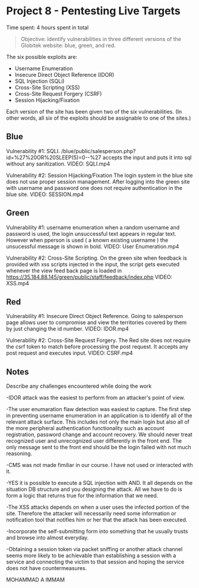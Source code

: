 # Project 8 - Pentesting Live Targets

Time spent: 4 hours spent in total

> Objective: Identify vulnerabilities in three different versions of the Globitek website: blue, green, and red.

The six possible exploits are:
* Username Enumeration
* Insecure Direct Object Reference (IDOR)
* SQL Injection (SQLi)
* Cross-Site Scripting (XSS)
* Cross-Site Request Forgery (CSRF)
* Session Hijacking/Fixation

Each version of the site has been given two of the six vulnerabilities. (In other words, all six of the exploits should be assignable to one of the sites.)

## Blue

Vulnerability #1: SQLI. /blue/public/salesperson.php?id=%27%20OR%20SLEEP(5)=0--%27 accepts the input and puts it into sql without any sanitization.
VIDEO: SQLI.mp4

Vulnerability #2: Session Hijacking/Fixation The login system in the blue site does not use proper session management. After logging into the green site with username and password one does not require authentication in the blue site.
VIDEO: SESSION.mp4

## Green

Vulnerability #1: username enumeration when a random username and password is used, the login unsuccessful text appears in regular text. However when pperson is used ( a known existing username ) the unsucessful message is shown in bold.
VIDEO: User Enumeration.mp4

Vulnerability #2:  Cross-Site Scripting. On the green site when feedback is provided with xss scripts injected in the input, the script gets executed whenever the view feed back page is loaded in https://35.184.88.145/green/public/staff/feedback/index.php
VIDEO: XSS.mp4

## Red

Vulnerability #1:  Insecure Direct Object Reference. Going to salesperson page allows user to compromise and view the territories covered by them by just changing the id number.
VIDEO: IDOR.mp4

Vulnerability #2: Cross-Site Request Forgery. The Red site does not require the csrf token to match before processing the post request. It accepts any post request and executes input.
VIDEO: CSRF.mp4

## Notes

Describe any challenges encountered while doing the work

-IDOR attack was the easiest to perform from an attacker's point of view.

-The user enumaration flaw detection was easiest to capture. The first step in preventing username enumeration in an application is to identify all of the relevant attack surface. This includes not only the main login but also all of the more peripheral authentication functionality such as account registration, password change and account recovery. We should never treat recognized user and unrecognized user differently in the front end. The only message sent to the front end should be the login failed with not much reasoning.

-CMS was not made fimiliar in our course. I have not used or interacted with it.

-YES it is possible to execute a SQL injection with AND. It all depends on the situation DB structure and you designing the attack. All we have to do is form a logic that returns true for the information that we need.

-The XSS attacks depends on when a user uses the infected portion of the site. Therefore the attacker will necessarily need some information or notification tool that notifies him or her that the attack has been executed.

-Incorporate the self-submitting form into something that he usually trusts and browse into almost everyday.

-Obtaining a session token via packet sniffing or another attack channel seems more likely to be achievable than establishing a session with a service and connecting the victim to that session and hoping the service does not have countermeasures.


MOHAMMAD A IMMAM



